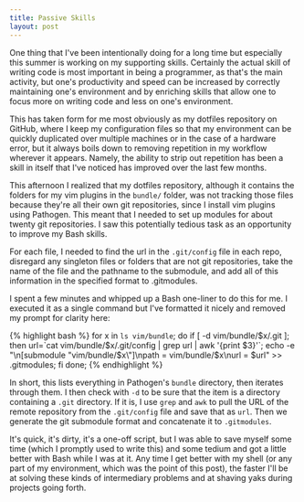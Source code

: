 ```yaml
---
title: Passive Skills
layout: post
---
```


One thing that I've been intentionally doing for a long time but especially this summer is working on my supporting skills. Certainly the actual skill of writing code is most important in being a programmer, as that's the main activity, but one's productivity and speed can be increased by correctly maintaining one's environment and by enriching skills that allow one to focus more on writing code and less on one's environment.

This has taken form for me most obviously as my dotfiles repository on GitHub, where I keep my configuration files so that my environment can be quickly duplicated over multiple machines or in the case of a hardware error, but it always boils down to removing repetition in my workflow wherever it appears. Namely, the ability to strip out repetition has been a skill in itself that I've noticed has improved over the last few months.

This afternoon I realized that my dotfiles repository, although it contains the folders for my vim plugins in the `bundle/` folder, was not tracking those files because they're all their own git repositories, since I install vim plugins using Pathogen. This meant that I needed to set up modules for about twenty git repositories. I saw this potentially tedious task as an opportunity to improve my Bash skills.

For each file, I needed to find the url in the `.git/config` file in each repo, disregard any singleton files or folders that are not git repositories, take the name of the file and the pathname to the submodule, and add all of this information in the specified format to .gitmodules.

I spent a few minutes and whipped up a Bash one-liner to do this for me.
I executed it as a single command but I've formatted it nicely and removed my prompt for clarity here:

{% highlight bash %}
for x in `ls vim/bundle`; do 
  if [ -d vim/bundle/$x/.git ]; then 
    url=`cat vim/bundle/$x/.git/config | grep url | awk '{print $3}'`;
    echo -e "\n[submodule \"vim/bundle/$x\"]\npath = vim/bundle/$x\nurl = $url" >> .gitmodules; 
  fi 
done;
{% endhighlight %}

In short, this lists everything in Pathogen's `bundle` directory, then iterates through them. I then check with `-d` to be sure that the item is a directory containing a `.git` directory. If it is, I use `grep` and `awk` to pull the URL of the remote repository from the `.git/config` file and save that as `url`. Then we generate the git submodule format and concatenate it to `.gitmodules`.

It's quick, it's dirty, it's a one-off script, but I was able to save myself some time (which I promptly used to write this) and some tedium and got a little better with Bash while I was at it. Any time I get better with my shell (or any part of my environment, which was the point of this post), the faster I'll be at solving these kinds of intermediary problems and at shaving yaks during projects going forth.
